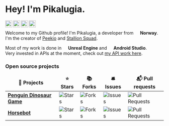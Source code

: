 <h1>Hey! I'm Pikalugia.</h1>

<a href="https://www.instagram.com/pikalugiayt/">
  <img align="left" alt="Pikalugia's Instagram" width="22px" src="https://raw.githubusercontent.com/hussainweb/hussainweb/main/icons/instagram.png" />
</a>
<a href="https://discord.gg/e9qfHc4">
  <img align="left" alt="Pikalugia's Discord" width="22px" src="https://raw.githubusercontent.com/peterthehan/peterthehan/master/assets/discord.svg" />
</a>
<a href="https://twitter.com/pikalugia">
  <img align="left" alt="Pikalugia's Twitter" width="22px" src="https://raw.githubusercontent.com/peterthehan/peterthehan/master/assets/twitter.svg" />
</a>
<a href="https://www.youtube.com/c/Pikalugia">
  <img align="left" alt="Pikalugia's YouTube" width="22px" src="https://raw.githubusercontent.com/peterthehan/peterthehan/master/assets/youtube.svg" />
</a>


</br>
<p>Welcome to my Github profile! I'm Pikalugia, a developer from <img src="https://cdn-icons-png.flaticon.com/512/197/197579.png" width="13"/> <b>Norway</b>. I'm the creator of <a href="https://www.peekio.no">Peekio</a> and <a href="https://store.steampowered.com/app/1391070/Stallion_Squad">Stallion Squad</a>.
	
Most of my work is done in <img src="https://cdn.discordapp.com/attachments/860582808790630431/1034938230572855427/ue4.png" width="13"/> <b>Unreal Engine</b> and <img src="https://cdn.discordapp.com/attachments/860582808790630431/1034938505123614800/as.png" width="13"/> <b>Android Studio</b>. </br>Very invested in APIs at the moment, check out <a href="https://www.peekio.no/api">my API work here</a>.

<h3>Open source projects</h3>
<table>
  <thead align="center">
    <tr border: none;>
      <td><b>🐴 Projects</b></td>
      <td><b>⭐ Stars</b></td>
      <td><b>📚 Forks</b></td>
      <td><b>🛎 Issues</b></td>
      <td><b>📬 Pull requests</b></td>
    </tr>
  </thead>
  <tbody>
    <tr>
      <td><a href="https://github.com/Pikalugia/PenguinDinosaurGame"><b>Penguin Dinosaur Game</b></a></td>
      <td><img alt="Stars" src="https://img.shields.io/github/stars/Pikalugia/PenguinDinosaurGame?style=flat-square&labelColor=343b41"/></td>
      <td><img alt="Forks" src="https://img.shields.io/github/forks/Pikalugia/PenguinDinosaurGame?style=flat-square&labelColor=343b41"/></td>
      <td><img alt="Issues" src="https://img.shields.io/github/issues/Pikalugia/PenguinDinosaurGame?style=flat-square&labelColor=343b41"/></td>
      <td><img alt="Pull Requests" src="https://img.shields.io/github/issues-pr/Pikalugia/PenguinDinosaurGame?style=flat-square&labelColor=343b41"/></td>
    </tr>
	  <tr>
      <td><a href="https://github.com/marjobtw/horsebot/"><b>Horsebot</b></a></td>
      <td><img alt="Stars" src="https://img.shields.io/github/stars/marjobtw/horsebot?style=flat-square&labelColor=343b41"/></td>
      <td><img alt="Forks" src="https://img.shields.io/github/forks/marjobtw/horsebot?style=flat-square&labelColor=343b41"/></td>
      <td><img alt="Issues" src="https://img.shields.io/github/issues/marjobtw/horsebot?style=flat-square&labelColor=343b41"/></td>
      <td><img alt="Pull Requests" src="https://img.shields.io/github/issues-pr/marjobtw/horsebot?style=flat-square&labelColor=343b41"/></td>
    </tr>
  </tbody>
</table>
